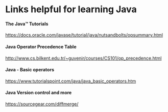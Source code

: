 # Links helpful for learning Java

#### The Java™ Tutorials
https://docs.oracle.com/javase/tutorial/java/nutsandbolts/opsummary.html

#### Java Operator Precedence Table
http://www.cs.bilkent.edu.tr/~guvenir/courses/CS101/op_precedence.html

#### Java - Basic operators
https://www.tutorialspoint.com/java/java_basic_operators.htm

#### Java Version control and more
https://sourcegear.com/diffmerge/
